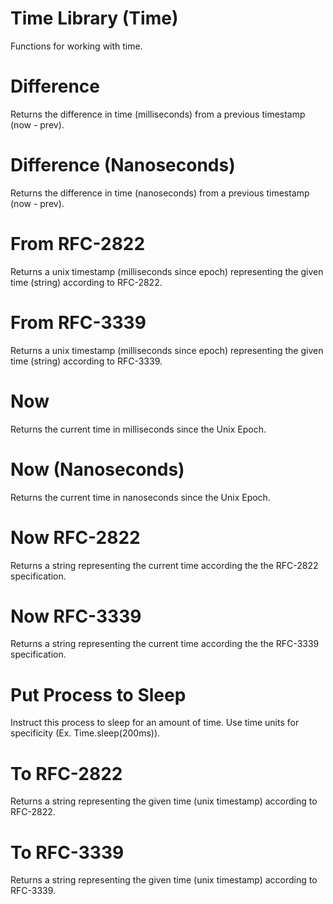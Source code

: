 # Time Library (Time)
Functions for working with time.

# Difference
Returns the difference in time (milliseconds) from a previous timestamp (now - prev).

# Difference (Nanoseconds)
Returns the difference in time (nanoseconds) from a previous timestamp (now - prev).

# From RFC-2822
Returns a unix timestamp (milliseconds since epoch) representing the given time (string) according to RFC-2822.

# From RFC-3339
Returns a unix timestamp (milliseconds since epoch) representing the given time (string) according to RFC-3339.

# Now
Returns the current time in milliseconds since the Unix Epoch.

# Now (Nanoseconds)
Returns the current time in nanoseconds since the Unix Epoch.

# Now RFC-2822
Returns a string representing the current time according the the RFC-2822 specification.

# Now RFC-3339
Returns a string representing the current time according the the RFC-3339 specification.

# Put Process to Sleep
Instruct this process to sleep for an amount of time. Use time units for specificity (Ex. Time.sleep(200ms)).

# To RFC-2822
Returns a string representing the given time (unix timestamp) according to RFC-2822.

# To RFC-3339
Returns a string representing the given time (unix timestamp) according to RFC-3339.

